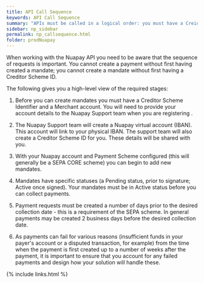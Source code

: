 ```yaml
---
title: API Call Sequence
keywords: API Call Sequence
summary: "APIs must be called in a logical order: you must have a Creidtor Scheme ID before you create a mandate. You cannot create a payment without first creating a mandate. "
sidebar: np_sidebar
permalink: np_callsequence.html
folder: prodNuapay
---
```


<p>When working with the Nuapay API you need to be aware that the sequence of requests is important. You cannot create a payment without first having created a mandate; you cannot create a mandate without first having a Creditor Scheme ID.</p>

<p>The following gives you a high-level view of the required stages:</p>

1. Before you can create mandates you must have a Creditor Scheme Identifier and a Merchant account. You will need to provide your account details to the Nuapay Support team when you are registering .

1. The Nuapay Support team will create a Nuapay virtual account (IBAN). This account will link to your physical IBAN. The support team will also create a Creditor Scheme ID for you. These details will be shared with you.
1. With your Nuapay account and Payment Scheme configured (this will generally be a SEPA CORE scheme) you can begin to add new mandates.
1. Mandates have specific statuses (a Pending status, prior to signature; Active once signed). Your mandates must be in Active status before you can collect payments.
1. Payment requests must be created a number of days prior to the desired collection date - this is a requirement of the SEPA scheme. In general payments may be created 2 business days before the desired collection date.
1. As payments can fail for various reasons (insufficient funds in your payer's account or a disputed transaction, for example) from the time when the payment is first created up to a number of weeks after the payment, it is important to ensure that you account for any failed payments and design how your solution will handle these.

{% include links.html %}

